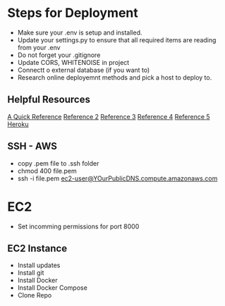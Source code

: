 # Steps for Deployment

- Make sure your .env is setup and installed.
- Update your settings.py to ensure that all required items are reading from your .env
- Do not forget your .gitignore
- Update CORS, WHITENOISE in project
- Connectt o external database (if you want to)
- Research online deployemnt methods and pick a host to deploy to.

## Helpful Resources

[A Quick Reference](https://stackabuse.com/deploying-django-applications-to-aws-ec2-with-docker/)
[Reference 2](https://testdriven.io/blog/django-docker-https-aws/)
[Reference 3](https://try.digitalocean.com/deploy-django/?utm_campaign=amer_app_platform_kw_en_cpc&utm_adgroup=deploy_django&_keyword=%2Bdjango%20%2Bdeploy&_device=c&_adposition=&utm_content=conversion&utm_medium=cpc&utm_source=google&gclid=CjwKCAjwr_uCBhAFEiwAX8YJgXskoOQkDmIscZOYjfdztw60P2h2mynnRyRPbIgl2mNmAtvNsDU1QRoCCt8QAvD_BwE)
[Reference 4](https://gist.github.com/npearce/6f3c7826c7499587f00957fee62f8ee9)
[Reference 5](https://docs.aws.amazon.com/AmazonECS/latest/developerguide/docker-basics.html)
[Heroku](https://devcenter.heroku.com/categories/deploying-with-docker)

## SSH - AWS
- copy .pem file to .ssh folder
- chmod 400 file.pem
- ssh -i file.pem ec2-user@YOurPublicDNS.compute.amazonaws.com

# EC2
- Set incomming permissions for port 8000

## EC2 Instance
- Install updates
- Install git
- Install Docker
- Install Docker Compose
- Clone Repo